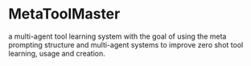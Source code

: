 # MetaToolMaster
a multi-agent tool learning system with the goal of using the meta prompting structure and multi-agent systems to improve zero shot tool learning, usage and creation.
